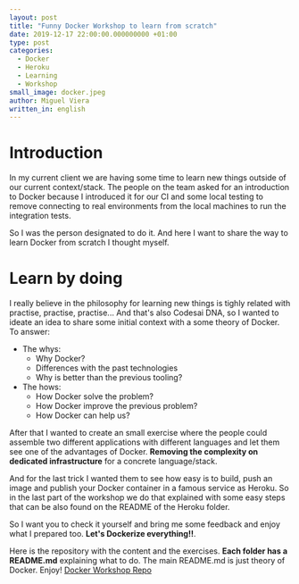 ```yaml
---
layout: post
title: "Funny Docker Workshop to learn from scratch"
date: 2019-12-17 22:00:00.000000000 +01:00
type: post
categories:
  - Docker
  - Heroku
  - Learning
  - Workshop
small_image: docker.jpeg
author: Miguel Viera
written_in: english
---
```


# Introduction

In my current client we are having some time to learn new things outside of our current context/stack. The people on the team asked for an introduction to Docker because I introduced it for our CI and some local testing to remove connecting to real environments from the local machines to run the integration tests.

So I was the person designated to do it. And here I want to share the way to learn Docker from scratch I thought myself.

# Learn by doing

I really believe in the philosophy for learning new things is tighly related with practise, practise, practise... And that's also Codesai DNA, so I wanted to ideate an idea to share some initial context with a some theory of Docker. To answer:

- The whys:
  - Why Docker?
  - Differences with the past technologies
  - Why is better than the previous tooling?
- The hows:
  - How Docker solve the problem?
  - How Docker improve the previous problem?
  - How Docker can help us?

After that I wanted to create an small exercise where the people could assemble two different applications with different languages and let them see one of the advantages of Docker. **Removing the complexity on dedicated infrastructure** for a concrete language/stack.

And for the last trick I wanted them to see how easy is to build, push an image and publish your Docker container in a famous service as Heroku. So in the last part of the workshop we do that explained with some easy steps that can be also found on the README of the Heroku folder.

So I want you to check it yourself and bring me some feedback and enjoy what I prepared too. **Let's Dockerize everything!!**.

Here is the repository with the content and the exercises. **Each folder has a README.md** explaining what to do. The main README.md is just theory of Docker. Enjoy! [Docker Workshop Repo](https://github.com/Groxalf/docker-workshop)

